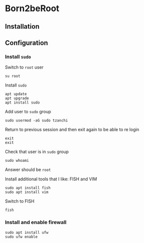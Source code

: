 # Born2beRoot

## Installation

## Configuration

### Install `sudo`

Switch to `root` user
```
su root
```
Install `sudo`
```
apt update
apt upgrade
apt install sudo
```
Add user to `sudo` group
```
sudo usermod -aG sudo tzanchi
```
Return to previous session and then exit again to be able to re login
```
exit
exit
```
Check that user is in `sudo` group
```
sudo whoami
```
Answer should be `root`

Install additional tools that I like: FISH and VIM
```
sudo apt install fish
sudo apt install vim
```
Switch to FISH
```
fish
```

### Install and enable firewall
```
sudo apt install ufw
sudo ufw enable
```

